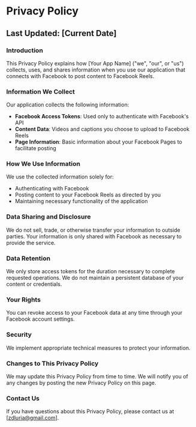 # Privacy Policy

## Last Updated: [Current Date]

### Introduction

This Privacy Policy explains how [Your App Name] ("we", "our", or "us") collects, uses, and shares information when you use our application that connects with Facebook to post content to Facebook Reels.

### Information We Collect

Our application collects the following information:

- **Facebook Access Tokens**: Used only to authenticate with Facebook's API
- **Content Data**: Videos and captions you choose to upload to Facebook Reels
- **Page Information**: Basic information about your Facebook Pages to facilitate posting

### How We Use Information

We use the collected information solely for:
- Authenticating with Facebook
- Posting content to your Facebook Reels as directed by you
- Maintaining necessary functionality of the application

### Data Sharing and Disclosure

We do not sell, trade, or otherwise transfer your information to outside parties. Your information is only shared with Facebook as necessary to provide the service.

### Data Retention

We only store access tokens for the duration necessary to complete requested operations. We do not maintain a persistent database of your content or credentials.

### Your Rights

You can revoke access to your Facebook data at any time through your Facebook account settings.

### Security

We implement appropriate technical measures to protect your information.

### Changes to This Privacy Policy

We may update this Privacy Policy from time to time. We will notify you of any changes by posting the new Privacy Policy on this page.

### Contact Us

If you have questions about this Privacy Policy, please contact us at [zdluria@gmail.com].
